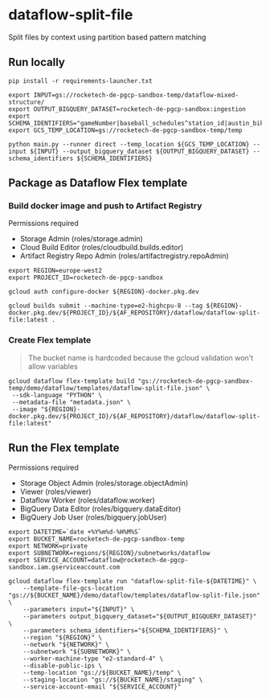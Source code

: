 # dataflow-split-file

Split files by context using partition based pattern matching

## Run locally

```
pip install -r requirements-launcher.txt

export INPUT=gs://rocketech-de-pgcp-sandbox-temp/dataflow-mixed-structure/
export OUTPUT_BIGQUERY_DATASET=rocketech-de-pgcp-sandbox:ingestion
export SCHEMA_IDENTIFIERS="gameNumber|baseball_schedules^station_id|austin_bikeshare_bikeshare_stations^complaint_description|austin_311_311_service_requests"
export GCS_TEMP_LOCATION=gs://rocketech-de-pgcp-sandbox-temp/temp

python main.py --runner direct --temp_location ${GCS_TEMP_LOCATION} --input ${INPUT} --output_bigquery_dataset ${OUTPUT_BIGQUERY_DATASET} --schema_identifiers ${SCHEMA_IDENTIFIERS}
```

## Package as Dataflow Flex template

### Build docker image and push to Artifact Registry

Permissions required

- Storage Admin (roles/storage.admin)
- Cloud Build Editor (roles/cloudbuild.builds.editor)
- Artifact Registry Repo Admin (roles/artifactregistry.repoAdmin)

```
export REGION=europe-west2
export PROJECT_ID=rocketech-de-pgcp-sandbox

gcloud auth configure-docker ${REGION}-docker.pkg.dev

gcloud builds submit --machine-type=e2-highcpu-8 --tag ${REGION}-docker.pkg.dev/${PROJECT_ID}/${AF_REPOSITORY}/dataflow/dataflow-split-file:latest .
```

### Create Flex template

> The bucket name is hardcoded because the gcloud validation won't allow variables

```
gcloud dataflow flex-template build "gs://rocketech-de-pgcp-sandbox-temp/demo/dataflow/templates/dataflow-split-file.json" \
 --sdk-language "PYTHON" \
 --metadata-file "metadata.json" \
 --image "${REGION}-docker.pkg.dev/${PROJECT_ID}/${AF_REPOSITORY}/dataflow/dataflow-split-file:latest"   
```

## Run the Flex template

Permissions required

- Storage Object Admin (roles/storage.objectAdmin)
- Viewer (roles/viewer)
- Dataflow Worker (roles/dataflow.worker)
- BigQuery Data Editor (roles/bigquery.dataEditor)
- BigQuery Job User (roles/bigquery.jobUser)

```
export DATETIME=`date +%Y%m%d-%H%M%S`
export BUCKET_NAME=rocketech-de-pgcp-sandbox-temp
export NETWORK=private
export SUBNETWORK=regions/${REGION}/subnetworks/dataflow
export SERVICE_ACCOUNT=dataflow@rocketech-de-pgcp-sandbox.iam.gserviceaccount.com

gcloud dataflow flex-template run "dataflow-split-file-${DATETIME}" \
    --template-file-gcs-location "gs://${BUCKET_NAME}/demo/dataflow/templates/dataflow-split-file.json" \
    --parameters input="${INPUT}" \
    --parameters output_bigquery_dataset="${OUTPUT_BIGQUERY_DATASET}" \
    --parameters schema_identifiers="${SCHEMA_IDENTIFIERS}" \
    --region "${REGION}" \
    --network "${NETWORK}" \
    --subnetwork "${SUBNETWORK}" \
    --worker-machine-type "e2-standard-4" \
    --disable-public-ips \
    --temp-location "gs://${BUCKET_NAME}/temp" \
    --staging-location "gs://${BUCKET_NAME}/staging" \
    --service-account-email "${SERVICE_ACCOUNT}"
```